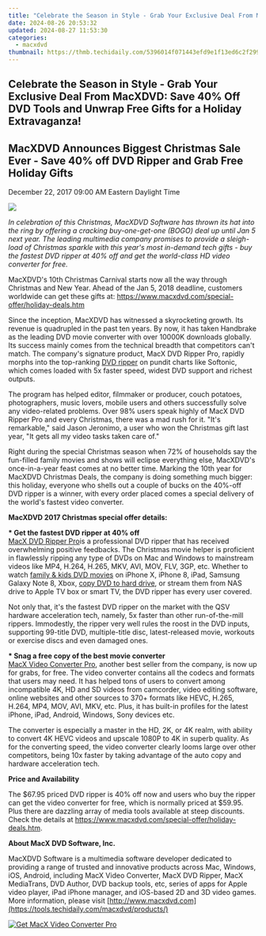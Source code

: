 ```yaml
---
title: "Celebrate the Season in Style - Grab Your Exclusive Deal From MacXDVD: Save 40%% Off DVD Tools and Unwrap Free Gifts for a Holiday Extravaganza!"
date: 2024-08-26 20:53:32
updated: 2024-08-27 11:53:30
categories:
  - macxdvd
thumbnail: https://thmb.techidaily.com/5396014f071443efd9e1f13ed6c2f299f41c767371cdaf8ce5e5162404d28c7d.jpg
---
```


## Celebrate the Season in Style - Grab Your Exclusive Deal From MacXDVD: Save 40% Off DVD Tools and Unwrap Free Gifts for a Holiday Extravaganza!

## MacXDVD Announces Biggest Christmas Sale Ever - Save 40% off DVD Ripper and Grab Free Holiday Gifts 

December 22, 2017 09:00 AM Eastern Daylight Time

![](https://www.macxdvd.com/press-room/../press-room/image/christmas-promotion-12-09-1.jpg) 

_In celebration of this Christmas, MacXDVD Software has thrown its hat into the ring by offering a cracking buy-one-get-one (BOGO) deal up until Jan 5 next year. The leading multimedia company promises to provide a sleigh-load of Christmas sparkle with this year's most in-demand tech gifts - buy the fastest DVD ripper at 40% off and get the world-class HD video converter for free._ 

MacXDVD's 10th Christmas Carnival starts now all the way through Christmas and New Year. Ahead of the Jan 5, 2018 deadline, customers worldwide can get these gifts at: <https://www.macxdvd.com/special-offer/holiday-deals.htm> 

Since the inception, MacXDVD has witnessed a skyrocketing growth. Its revenue is quadrupled in the past ten years. By now, it has taken Handbrake as the leading DVD movie converter with over 10000K downloads globally. Its success mainly comes from the technical breadth that competitors can't match. The company's signature product, MacX DVD Ripper Pro, rapidly morphs into the top-ranking [DVD ripper](https://tools.techidaily.com/macxdvd/products/) on pundit charts like Softonic, which comes loaded with 5x faster speed, widest DVD support and richest outputs.

 The program has helped editor, filmmaker or producer, couch potatoes, photographers, music lovers, mobile users and others successfully solve any video-related problems. Over 98% users speak highly of MacX DVD Ripper Pro and every Christmas, there was a mad rush for it. "It's remarkable," said Jason Jeronimo, a user who won the Christmas gift last year, "It gets all my video tasks taken care of." 

Right during the special Christmas season when 72% of households say the fun-filled family movies and shows will eclipse everything else, MacXDVD's once-in-a-year feast comes at no better time. Marking the 10th year for MacXDVD Christmas Deals, the company is doing something much bigger: this holiday, everyone who shells out a couple of bucks on the 40%-off DVD ripper is a winner, with every order placed comes a special delivery of the world's fastest video converter.

**MacXDVD 2017 Christmas special offer details:** 

**\* Get the fastest DVD ripper at 40% off**  
[MacX DVD Ripper Pro](https://tools.techidaily.com/macxdvd/products/)is a professional DVD ripper that has received overwhelming positive feedbacks. The Christmas movie helper is proficient in flawlessly ripping any type of DVDs on Mac and Windows to mainstream videos like MP4, H.264, H.265, MKV, AVI, MOV, FLV, 3GP, etc. Whether to watch [family & kids DVD movies](https://tools.techidaily.com/macxdvd/products/) on iPhone X, iPhone 8, iPad, Samsung Galaxy Note 8, Xbox, [copy DVD to hard drive](https://tools.techidaily.com/macxdvd/products/), or stream them from NAS drive to Apple TV box or smart TV, the DVD ripper has every user covered. 

Not only that, it's the fastest DVD ripper on the market with the QSV hardware acceleration tech, namely, 5x faster than other run-of-the-mill rippers. Immodestly, the ripper very well rules the roost in the DVD inputs, supporting 99-title DVD, multiple-title disc, latest-released movie, workouts or exercise discs and even damaged ones. 

**\* Snag a free copy of the best movie converter**   
[MacX Video Converter Pro](https://tools.techidaily.com/macxdvd/products/), another best seller from the company, is now up for grabs, for free. The video converter contains all the codecs and formats that users may need. It has helped tons of users to convert among incompatible 4K, HD and SD videos from camcorder, video editing software, online websites and other sources to 370+ formats like HEVC, H.265, H.264, MP4, MOV, AVI, MKV, etc. Plus, it has built-in profiles for the latest iPhone, iPad, Android, Windows, Sony devices etc. 

The converter is especially a master in the HD, 2K, or 4K realm, with ability to convert 4K HEVC videos and upscale 1080P to 4K in superb quality. As for the converting speed, the video converter clearly looms large over other competitors, being 10x faster by taking advantage of the auto copy and hardware acceleration tech. 

**Price and Availability**

The $67.95 priced DVD ripper is 40% off now and users who buy the ripper can get the video converter for free, which is normally priced at $59.95\. Plus there are dazzling array of media tools available at steep discounts. Check the details at https://www.macxdvd.com/special-offer/holiday-deals.htm. 

**About MacX DVD Software, Inc.**

 MacXDVD Software is a multimedia software developer dedicated to providing a range of trusted and innovative products across Mac, Windows, iOS, Android, including MacX Video Converter, MacX DVD Ripper, MacX MediaTrans, DVD Author, DVD backup tools, etc, series of apps for Apple video player, iPad iPhone manager, and iOS-based 2D and 3D video games. More information, please visit [http://www.macxdvd.com](https://tools.techidaily.com/macxdvd/products/)

[![Get MacX Video Converter Pro](https://www.macxdvd.com/press-room/../adv/mvcp-banner-r.jpg)](https://tools.techidaily.com/macxdvd/products/)

<ins class="adsbygoogle"
     style="display:block"
     data-ad-format="autorelaxed"
     data-ad-client="ca-pub-7571918770474297"
     data-ad-slot="1223367746"></ins>



<ins class="adsbygoogle"
     style="display:block"
     data-ad-client="ca-pub-7571918770474297"
     data-ad-slot="8358498916"
     data-ad-format="auto"
     data-full-width-responsive="true"></ins>
